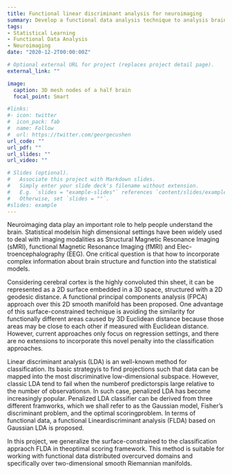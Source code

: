 ```yaml
---
title: Functional linear discriminant analysis for neuroimaging
summary: Develop a functional data analysis technique to analysis brain data
tags:
- Statistical Learning
- Functional Data Analysis
- Neuroimaging
date: "2020-12-2T00:00:00Z"

# Optional external URL for project (replaces project detail page).
external_link: ""

image:
  caption: 3D mesh nodes of a half brain
  focal_point: Smart

#links:
#- icon: twitter
#  icon_pack: fab
#  name: Follow
#  url: https://twitter.com/georgecushen
url_code: ""
url_pdf: ""
url_slides: ""
url_video: ""

# Slides (optional).
#   Associate this project with Markdown slides.
#   Simply enter your slide deck's filename without extension.
#   E.g. `slides = "example-slides"` references `content/slides/example-slides.md`.
#   Otherwise, set `slides = ""`.
#slides: example
---
```


Neuroimaging data play an important role to help people understand the brain. Statistical modelsin high dimensional settings have been widely used to deal with imaging modalities as Structural Magnetic Resonance Imaging (sMRI), functional Magnetic Resonance Imaging (fMRI) and Elec-troencephalography (EEG). One critical question is that how to incorporate complex information about brain structure and function into the statistical models.

Considering cerebral cortex is the highly convoluted thin sheet, it can be represented as a 2D surface embedded in a 3D space, structured with a 2D geodesic distance. A functional principal components analysis (FPCA) approach over this 2D smooth manifold has been proposed. One advantage of this surface-constrained technique is avoiding the similarity for functionally different areas caused by 3D Euclidean distance because those areas may be close to each other if measured with Euclidean distance. However, current approaches only focus on regression settings, and there are no extensions to incorporate this novel penalty into the classification approaches.

Linear discriminant analysis (LDA) is an well-known method for classification. Its basic strategyis to find projections such that data can be mapped into the most discriminative low-dimensional subspace. However, classic LDA tend to fail when the numberof predictorspis large relative to the number of observationsn. In such case, penalized LDA has become increasingly popular. Penalized LDA classifier can be derived from three different framworks, which we shall refer to as the Gaussian model, Fisher’s discriminant problem, and the optimal scoringproblem. In terms of functional data, a functional Lineardiscriminant analysis (FLDA) based on Gaussian LDA is proposed. 

In this project, we generalize the surface-constrained to the classification appraoch FLDA in theoptimal scoring framework. This method is suitable for working with functional data distributed overcurved domains and specifically over two-dimensional smooth Riemannian manifolds.
